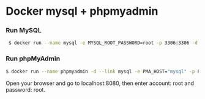 # Docker mysql + phpmyadmin

### Run MySQL

```bash
 $ docker run --name mysql -e MYSQL_ROOT_PASSWORD=root -p 3306:3306 -d mysql:latest
```

### Run phpMyAdmin

```bash
$ docker run --name phpmyadmin -d --link mysql -e PMA_HOST="mysql" -p 8080:80 phpmyadmin
```

Open your browser and go to localhost:8080, then enter account: root and password: root.
